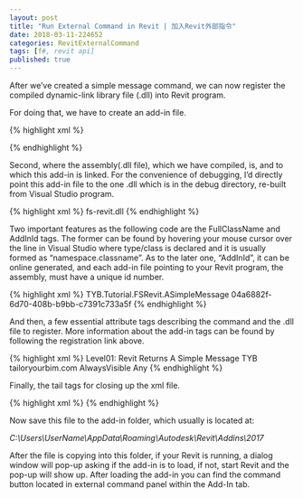 ```yaml
---
layout: post
title: "Run External Command in Revit | 加入Revit外部指令"
date: 2018-03-11-224652 
categories: RevitExternalCommand
tags: [f#, revit api]
published: true
---
```

After we’ve created a simple message command, we can now register the compiled dynamic-link library file (.dll) into Revit program.

For doing that, we have to create an add-in file.

{% highlight xml %}
<?xml version=”1.0″ encoding=”utf-8″?>
<RevitAddIns>
<AddIn Type=”Command”>
{% endhighlight %}

Second, where the assembly(.dll file), which we have compiled, is, and to which this add-in is linked. For the convenience of debugging, I’d directly point this add-in file to the one .dll which is in the debug directory, re-built from Visual Studio program. 

{% highlight xml %}
    <Assembly>fs-revit.dll</Assembly>
{% endhighlight %}

Two important features as the following code are the FullClassName and AddInId tags. The former can be found by hovering your mouse cursor over the line in Visual Studio where type/class is declared and it is usually formed as “namespace.classname”. As to the later one, “AddInId”, it can be online generated, and each add-in file pointing to your Revit program, the assembly, must have a unique id number. 

{% highlight xml %}
    <FullClassName>TYB.Tutorial.FSRevit.ASimpleMessage</FullClassName>
    <AddInId>04a6882f-6d70-408b-b9bb-c7391c733a5f</AddInId>
{% endhighlight %}

And then, a few essential attribute tags describing the command and the .dll file to register. More information about the add-in tags can be found by following the registration link above. 

{% highlight xml %}
    <Text>Level01: Revit Returns A Simple Message</Text>
    <VendorId>TYB</VendorId>
    <VendorDescription>tailoryourbim.com</VendorDescription>
    <VisibilityMode>AlwaysVisible</VisibilityMode>
    <Discipline>Any</Discipline>
{% endhighlight %}

Finally, the tail tags for closing up the xml file. 

{% highlight xml %}
</AddIn>
</RevitAddIns>
{% endhighlight %}

Now save this file to the add-in folder, which usually is located at:

_C:\Users\UserName\AppData\Roaming\Autodesk\Revit\Addins\2017_

After the file is copying into this folder, if your Revit is running, a dialog window will pop-up asking if the add-in is to load, if not, start Revit and the pop-up will show up. After loading the add-in you can find the command button located in external command panel within the Add-In tab.
